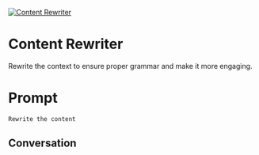 
[![Content Rewriter](https://flow-user-images.s3.us-west-1.amazonaws.com/prompt/Yaj7Hwea67TFXd30EuRxY/1699583790888)]()
# Content Rewriter 
 Rewrite the context to ensure proper grammar and make it more engaging.

# Prompt

```
Rewrite the content
```

## Conversation





